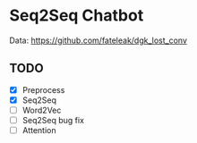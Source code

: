 # Seq2Seq Chatbot

Data: https://github.com/fateleak/dgk_lost_conv

## TODO

- [x] Preprocess
- [x] Seq2Seq
- [ ] Word2Vec
- [ ] Seq2Seq bug fix
- [ ] Attention